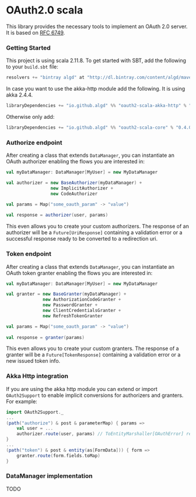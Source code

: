 OAuth2.0 scala
=========
This library provides the necessary tools to implement an OAuth 2.0 server.
It is based on [RFC 6749](https://tools.ietf.org/html/rfc6749).
### Getting Started
This project is using scala 2.11.8. To get started with SBT, add the following to your `build.sbt`
file:
```scala
resolvers += "bintray algd" at "http://dl.bintray.com/content/algd/maven"
```
In case you want to use the akka-http module add the following. It is using akka 2.4.4.
```scala
libraryDependencies += "io.github.algd" %% "oauth2-scala-akka-http" % "0.4.0"
```
Otherwise only add:
```scala
libraryDependencies += "io.github.algd" %% "oauth2-scala-core" % "0.4.0"
```

### Authorize endpoint

After creating a class that extends `DataManager`, you can instantiate an OAuth authorizer enabling the flows you are interested in:
```scala
val myDataManager: DataManager[MyUser] = new MyDataManager

val authorizer = new BaseAuthorizer(myDataManager) +
                 new ImplicitAuthorizer +
                 new CodeAuthorizer

val params = Map("some_oauth_param" -> "value")
                
val response = authorizer(user, params)
```
This even allows you to create your custom authorizers.
The response of an authorizer will be a `Future[UriResponse]` containing a validation error or a successful response ready to be converted to a redirection uri.

### Token endpoint
After creating a class that extends `DataManager`, you can instantiate an OAuth token granter enabling the flows you are interested in:
```scala
val myDataManager: DataManager[MyUser] = new MyDataManager

val granter = new BaseGranter(myDataManager) +
              new AuthorizationCodeGranter +
              new PasswordGranter +
              new ClientCredentialsGranter +
              new RefreshTokenGranter

val params = Map("some_oauth_param" -> "value")
                
val response = granter(params)
```
This even allows you to create your custom granters.
The response of a granter will be a `Future[TokenResponse]` containing a validation error or a new issued token info.

### Akka Http integration
If you are using the akka http module you can extend or import `OAuth2Support` to enable implicit conversions for authorizers and granters. For example:
```scala
import OAuth2Support._
...
(path("authorize") & post & parameterMap) { params =>
    val user = ...
    authorizer.route(user, params) // ToEntityMarshaller[OAuthError] required
}
...
(path("token") & post & entity(as[FormData])) { form =>
    granter.route(form.fields.toMap)      
}
```
### DataManager implementation
TODO





